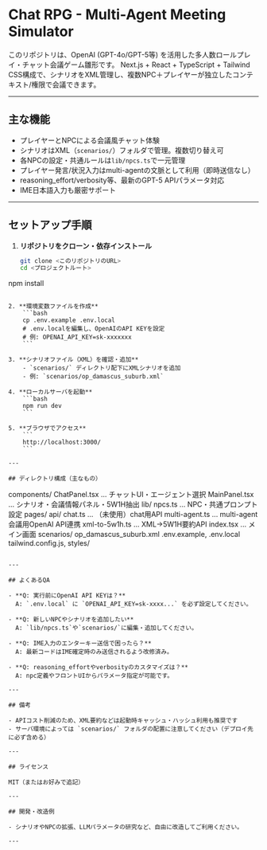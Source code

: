 # Chat RPG - Multi-Agent Meeting Simulator

このリポジトリは、OpenAI (GPT-4o/GPT-5等) を活用した多人数ロールプレイ・チャット会議ゲーム雛形です。
Next.js + React + TypeScript + Tailwind CSS構成で、シナリオをXML管理し、複数NPC＋プレイヤーが独立したコンテキスト/権限で会議できます。

---

## 主な機能

- プレイヤーとNPCによる会議風チャット体験
- シナリオはXML（`scenarios/`）フォルダで管理。複数切り替え可
- 各NPCの設定・共通ルールは`lib/npcs.ts`で一元管理
- プレイヤー発言/状況入力はmulti-agentの文脈として利用（即時送信なし）
- reasoning_effort/verbosity等、最新のGPT-5 APIパラメータ対応
- IME日本語入力も厳密サポート

---

## セットアップ手順

1. **リポジトリをクローン・依存インストール**
    ```bash
    git clone <このリポジトリのURL>
    cd <プロジェクトルート>
npm install
```

2. **環境変数ファイルを作成**
    ```bash
    cp .env.example .env.local
    # .env.localを編集し、OpenAIのAPI KEYを設定
    # 例: OPENAI_API_KEY=sk-xxxxxxx
    ```

3. **シナリオファイル（XML）を確認・追加**
    - `scenarios/` ディレクトリ配下にXMLシナリオを追加
    - 例: `scenarios/op_damascus_suburb.xml`

4. **ローカルサーバを起動**
    ```bash
    npm run dev
    ```

5. **ブラウザでアクセス**
    ```
    http://localhost:3000/
    ```

---

## ディレクトリ構成（主なもの）

```
components/
  ChatPanel.tsx     ... チャットUI・エージェント選択
  MainPanel.tsx     ... シナリオ・会議情報パネル・5W1H抽出
lib/
  npcs.ts           ... NPC・共通プロンプト設定
pages/
  api/
    chat.ts         ... （未使用）chat用API
    multi-agent.ts  ... multi-agent会議用OpenAI API連携
    xml-to-5w1h.ts  ... XML→5W1H要約API
  index.tsx         ... メイン画面
scenarios/
  op_damascus_suburb.xml
.env.example, .env.local
tailwind.config.js, styles/
```

---

## よくあるQA

- **Q: 実行前にOpenAI API KEYは？**
  A: `.env.local` に `OPENAI_API_KEY=sk-xxxx...` を必ず設定してください。

- **Q: 新しいNPCやシナリオを追加したい**
  A: `lib/npcs.ts`や`scenarios/`に編集・追加してください。

- **Q: IME入力のエンターキー送信で困ったら？**
  A: 最新コードはIME確定時のみ送信されるよう改修済み。

- **Q: reasoning_effortやverbosityのカスタマイズは？**
  A: npc定義やフロントUIからパラメータ指定が可能です。

---

## 備考

- APIコスト削減のため、XML要約などは起動時キャッシュ・ハッシュ利用も推奨です
- サーバ環境によっては `scenarios/` フォルダの配置に注意してください（デプロイ先に必ず含める）

---

## ライセンス

MIT（またはお好みで追記）

---

## 開発・改造例

- シナリオやNPCの拡張、LLMパラメータの研究など、自由に改造してご利用ください。

---


